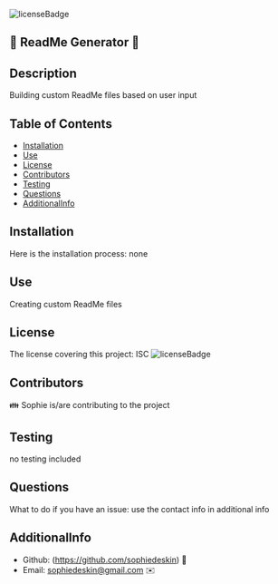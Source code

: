 
  ![licenseBadge](https://img.shields.io/badge/license-ISC-green.svg)  
 
## :wave: ReadMe Generator :wave:

## Description
Building custom ReadMe files based on user input

## Table of Contents
- [Installation](#installation)
- [Use](#use)
- [License](#license)
- [Contributors](#contributors)
- [Testing](#Testing)
- [Questions](#Questions)
- [AdditionalInfo](#AdditionalInfo)

## Installation
Here is the installation process: none

## Use
Creating custom ReadMe files

## License
The license covering this project: 
ISC
![licenseBadge](https://img.shields.io/badge/license-ISC-green.svg)
## Contributors
:family: Sophie is/are contributing to the project

## Testing
no testing included

## Questions
What to do if you have an issue: use the contact info in additional info

## AdditionalInfo
- Github: (https://github.com/sophiedeskin) :office:
- Email: sophiedeskin@gmail.com :envelope:
